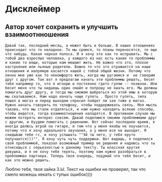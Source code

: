 # Дисклеймер
## Автор хочет сохранить и улучшить взаимоотнношения 
	Давай так, последний месяц, а может быть и больше. В наших отношениях происходит что то неладное. То мы сремся, то планы переносятся, то еще что нибудь. Какая черная полоса. И я хочу это как то исправить. Мы с тобой два взрослых человека, у каждого из нас есть какие то проблеммы и какие то вещи, которые нам мешают жить. Не важно что это, плохое настроение или пьяные родители. Важно то что это отражается на наши отношения и напрямую касается нашей с тобой общей жизни. Потому что лично мне уже как то некомфорто жить, когда мы ругаемся и  не говорим друг с другом. Так вот я предлагаю начать эти проблеммы решать, бесит тебя например то, что я игнорю и постоянно гдето гуляю -- позвони. Или бесит меня что ты кидаешь один смайл и попрошу не киать его. Мы должны помагать друг другу, и тогда мы сможем выбраться из этой ямы в которую мы скатываемся. Нам надо начать чаще гулять . Просто гулять, типа пошел в магаз и перед выходом спросил пойдет ли зая тоже в магаз. Нужно начать говорить по телефону, чтобы поддерживать связь. Моя мысль такова, что мы стали отдаляться, и нам нужно находить всякие способы, чтобы видется, тогда взаимоотношения наладятся. В противном случае мы можем потерять интерес совсем. Давай поделимся смоими проблеммами друг с другом, и буудем помогать с решением. Вот сейчас последнее время, я иногда делюсь игрой на гитаре, и тем что у меня якобы не поучается, потому что я хочу идеального звучания, а у меня все не выходит. Я скидываю тебе гс, и хочу услышать ""Эй ты чего, у тебя круто получается)))"". Я хочу чуть чуть поддержки. Вот видишь, я поделился свой проблеммой, показал возможный пример ее решения и надеюсь что ты отнесешься с серьезностью к данному тексту. Ты классная крутая девушка, и я не хочу тебя терять, поэтому нам нужно разобраться в проблеммах партнера. Теперь твоя очередь, подумай что тебя бесит, и как это можно решить. 
Люблю тебя, твоя зайка 
З.Ы. Текст на ошибки не проверял, так что смело можешь кекать с тупых ошибок))))